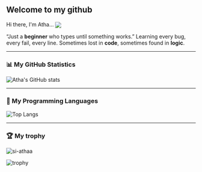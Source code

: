 ## Welcome to my github

Hi there, I'm Atha...
<img src="https://komarev.com/ghpvc/?username=si-athaa&&style=flat-square" align="center" />

“Just a **beginner** who types until something works.”
Learning every bug, every fail, every line.
Sometimes lost in **code**, sometimes found in **logic**.

---

### 📊 My GitHub Statistics
![Atha's GitHub stats](https://github-readme-stats.vercel.app/api?username=si-athaa&show_icons=true&theme=tokyonight&cache=623127)

---

### 🧠 My Programming Languages
![Top Langs](https://github-readme-stats.vercel.app/api/top-langs/?username=si-athaa&layout=compact&theme=tokyonight&cache=123471)

---

### 🏆 My trophy

<p><img align="center" src="https://github-readme-streak-stats.herokuapp.com/?user=si-athaa&show_icons=true&theme=tokyonight&cache=321456" alt="si-athaa" /></p> 


![trophy](https://github-profile-trophy.vercel.app/?username=si-athaa&show_icons=true&theme=tokyonight&cache=312435)
